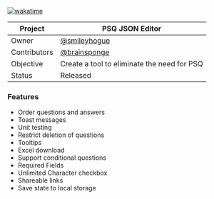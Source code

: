 [![wakatime](https://wakatime.com/badge/github/smileyhogue/PSQ-JSON-generator.svg)](https://wakatime.com/badge/github/smileyhogue/PSQ-JSON-generator)

|Project|PSQ JSON Editor|
|--|--|
| Owner | [@smileyhogue](https://github.com/smileyhogue) |
| Contributors | [@brainsponge](https://github.com/brainsponge) |
| Objective | Create a tool to eliminate the need for PSQ |
| Status | Released |

### Features

 - Order questions and answers
 - Toast messages
 - Unit testing
 - Restrict deletion of questions
 - Tooltips
 - Excel download
 - Support conditional questions
 - Required Fields
 - Unlimited Character checkbox
 - Shareable links
 - Save state to local storage
